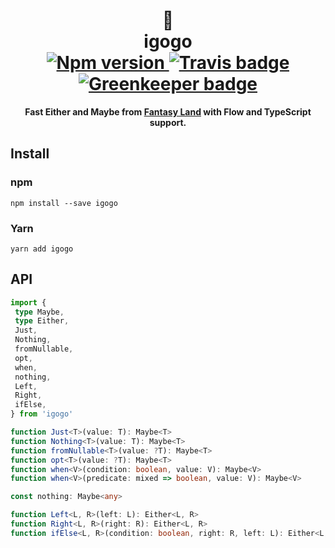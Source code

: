 <h1 align="center">
  🦄<br>
  igogo<br>
    <a href="https://www.npmjs.com/package/igogo">
    <img alt="Npm version" src="https://img.shields.io/npm/v/igogo.svg?style=flat-square">
  </a>
  <a href="https://travis-ci.org/bigslycat/igogo">
    <img alt="Travis badge" src="https://img.shields.io/travis/bigslycat/igogo/master.svg?style=flat-square">
  </a>
  <a href="https://greenkeeper.io/">
    <img alt="Greenkeeper badge" src="https://badges.greenkeeper.io/bigslycat/igogo.svg?style=flat-square">
  </a>
</h1>

<div align="center">
<strong >
  Fast Either and Maybe from
  <a href="https://github.com//fantasyland/fantasy-land">Fantasy Land</a>
  with Flow and TypeScript support.
</strong>
</div>

## Install

### npm

```
npm install --save igogo
```

### Yarn

```
yarn add igogo
```

## API

```ts
import {
 type Maybe,
 type Either,
 Just,
 Nothing,
 fromNullable,
 opt,
 when,
 nothing,
 Left,
 Right,
 ifElse,
} from 'igogo'

function Just<T>(value: T): Maybe<T>
function Nothing<T>(value: T): Maybe<T>
function fromNullable<T>(value: ?T): Maybe<T>
function opt<T>(value: ?T): Maybe<T>
function when<V>(condition: boolean, value: V): Maybe<V>
function when<V>(predicate: mixed => boolean, value: V): Maybe<V>

const nothing: Maybe<any>

function Left<L, R>(left: L): Either<L, R>
function Right<L, R>(right: R): Either<L, R>
function ifElse<L, R>(condition: boolean, right: R, left: L): Either<L, R>
```
